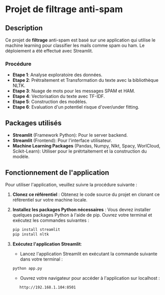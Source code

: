 # Projet de filtrage anti-spam

## Description

Ce projet de **filtrage** anti-spam est basé sur une application qui utilise le machine learning pour classifier les mails comme spam ou ham. Le déploiement a été effectué avec Streamlit.


### Procédure

- **Etape 1**: Analyse exploratoire des données.
- **Etape 2**: Prétraitement et Transformation du texte avec la bibliothèque NLTK.
- **Etape 3**: Nuage de mots pour les messages SPAM et HAM.
- **Etape 4**: Vectorisation du texte avec TF-IDF.
- **Etape 5**: Construction des modèles.
- **Etape 6**: Evaluation d'un potentiel risque d'over/under fitting.

## Packages utilisés

- **Streamlit** (Framework Python): Pour le server backend.
- **Streamlit** (Frontend): Pour l'interface utilisateur.
- **Machine Learning Packages** (Pandas, Numpy, Nlkt, Spacy, WorlCloud, Scikit-Learn): Utiliser pour le prétrtaitement et la construction du modèle.

## Fonctionnement de l'application

Pour utiliser l'application, veuillez suivre la procédure suivante :

1. **Clonez ce référentiel** : Obtenez le code source du projet en clonant ce référentiel sur votre machine locale.

2. **Installez les packages Python nécessaires** :
   Vous devrez installer quelques packages Python à l'aide de pip. Ouvrez votre terminal et exécutez les commandes suivantes :

   ```bash
   pip install streamlit
   pip install nltk
   ```
3. **Exécutez l'application Streamlit**:
   - Lancez l'application Streamlit en exécutant la commande suivante dans votre terminal :

   ```bash
   python app.py
   ```

   - Ouvrez votre navigateur pour accéder à l'application sur localhost :

   ```bash
      http://192.168.1.104:8501
   ```


